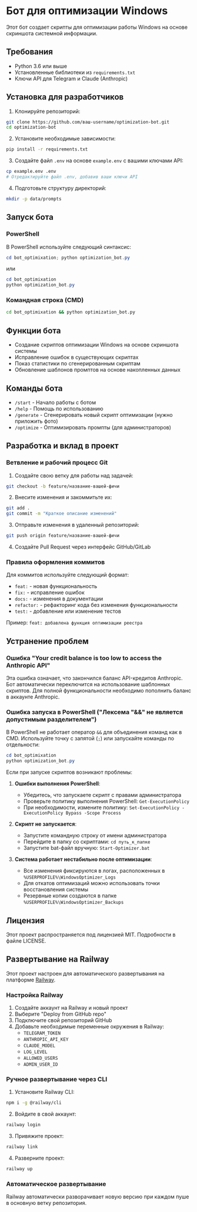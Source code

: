 # Бот для оптимизации Windows

Этот бот создает скрипты для оптимизации работы Windows на основе скриншота системной информации.

## Требования

- Python 3.6 или выше
- Установленные библиотеки из `requirements.txt`
- Ключи API для Telegram и Claude (Anthropic)

## Установка для разработчиков

1. Клонируйте репозиторий:
```bash
git clone https://github.com/ваш-username/optimization-bot.git
cd optimization-bot
```

2. Установите необходимые зависимости:
```bash
pip install -r requirements.txt
```

3. Создайте файл `.env` на основе `example.env` с вашими ключами API:
```bash
cp example.env .env
# Отредактируйте файл .env, добавив ваши ключи API
```

4. Подготовьте структуру директорий:
```bash
mkdir -p data/prompts
```

## Запуск бота

### PowerShell
В PowerShell используйте следующий синтаксис:
```powershell
cd bot_optimixation; python optimization_bot.py
```
или
```powershell
cd bot_optimixation
python optimization_bot.py
```

### Командная строка (CMD)
```cmd
cd bot_optimixation && python optimization_bot.py
```

## Функции бота

- Создание скриптов оптимизации Windows на основе скриншота системы
- Исправление ошибок в существующих скриптах
- Показ статистики по сгенерированным скриптам
- Обновление шаблонов промптов на основе накопленных данных

## Команды бота

- `/start` - Начало работы с ботом
- `/help` - Помощь по использованию
- `/generate` - Сгенерировать новый скрипт оптимизации (нужно приложить фото)
- `/optimize` - Оптимизировать промпты (для администраторов)

## Разработка и вклад в проект

### Ветвление и рабочий процесс Git

1. Создайте свою ветку для работы над задачей:
```bash
git checkout -b feature/название-вашей-фичи
```

2. Внесите изменения и закоммитьте их:
```bash
git add .
git commit -m "Краткое описание изменений"
```

3. Отправьте изменения в удаленный репозиторий:
```bash
git push origin feature/название-вашей-фичи
```

4. Создайте Pull Request через интерфейс GitHub/GitLab

### Правила оформления коммитов

Для коммитов используйте следующий формат:
- `feat:` - новая функциональность
- `fix:` - исправление ошибок
- `docs:` - изменения в документации
- `refactor:` - рефакторинг кода без изменения функциональности
- `test:` - добавление или изменение тестов

Пример: `feat: добавлена функция оптимизации реестра`

## Устранение проблем

### Ошибка "Your credit balance is too low to access the Anthropic API"
Эта ошибка означает, что закончился баланс API-кредитов Anthropic. Бот автоматически переключится на использование шаблонных скриптов. Для полной функциональности необходимо пополнить баланс в аккаунте Anthropic.

### Ошибка запуска в PowerShell ("Лексема "&&" не является допустимым разделителем")
В PowerShell не работает оператор `&&` для объединения команд как в CMD. Используйте точку с запятой (`;`) или запускайте команды по отдельности:
```powershell
cd bot_optimixation
python optimization_bot.py
```

Если при запуске скриптов возникают проблемы:

1. **Ошибки выполнения PowerShell**:
   - Убедитесь, что запускаете скрипт с правами администратора
   - Проверьте политику выполнения PowerShell: `Get-ExecutionPolicy`
   - При необходимости, измените политику: `Set-ExecutionPolicy -ExecutionPolicy Bypass -Scope Process`

2. **Скрипт не запускается**:
   - Запустите командную строку от имени администратора
   - Перейдите в папку со скриптами: `cd путь_к_папке`
   - Запустите bat-файл вручную: `Start-Optimizer.bat`

3. **Система работает нестабильно после оптимизации**:
   - Все изменения фиксируются в логах, расположенных в `%USERPROFILE%\WindowsOptimizer_Logs`
   - Для откатов оптимизаций можно использовать точки восстановления системы
   - Резервные копии создаются в папке `%USERPROFILE%\WindowsOptimizer_Backups`

## Лицензия

Этот проект распространяется под лицензией MIT. Подробности в файле LICENSE.

## Развертывание на Railway

Этот проект настроен для автоматического развертывания на платформе [Railway](https://railway.app/).

### Настройка Railway

1. Создайте аккаунт на Railway и новый проект
2. Выберите "Deploy from GitHub repo"
3. Подключите свой репозиторий GitHub
4. Добавьте необходимые переменные окружения в Railway:
   - `TELEGRAM_TOKEN`
   - `ANTHROPIC_API_KEY`
   - `CLAUDE_MODEL`
   - `LOG_LEVEL`
   - `ALLOWED_USERS`
   - `ADMIN_USER_ID`

### Ручное развертывание через CLI

1. Установите Railway CLI:
```bash
npm i -g @railway/cli
```

2. Войдите в свой аккаунт:
```bash
railway login
```

3. Привяжите проект:
```bash
railway link
```

4. Разверните проект:
```bash
railway up
```

### Автоматическое развертывание

Railway автоматически разворачивает новую версию при каждом пуше в основную ветку репозитория.